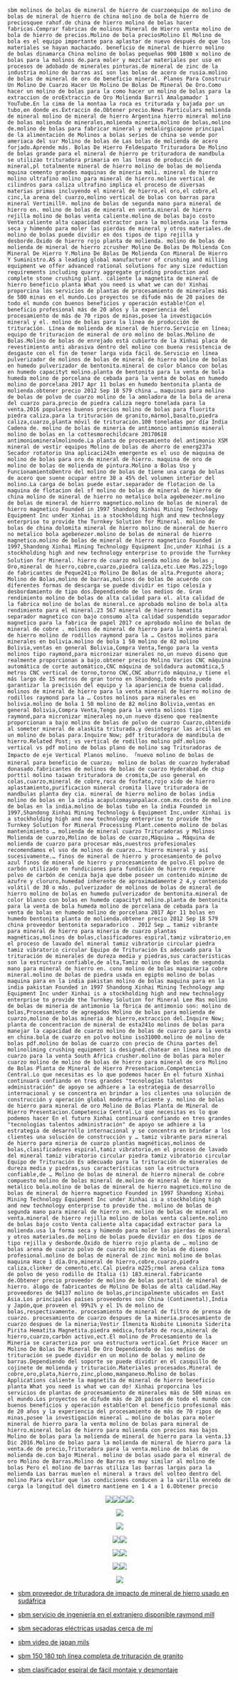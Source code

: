
```
sbm molinos de bolas de mineral de hierro de cuarzoequipo de molino de bolas de mineral de hierro de china molino de bola de hierro de preciosquee rahof.de china de hierro molino de bolas hacer fabricas.Comprar fabricas de molinos Mineral de Hierro venta molino de bola de hierro de precios.Molino de bola preciosMolino El Molino de bola es el equipo importante para aplastar de nuevo después de que los materiales se hayan machacado. beneficio de mineral de hierro molino de bolas dinamarca China molino de bolas pequeñas 900 1800 x molino de bolas para la molinos de.para moler y mezclar materiales por uso en procesos de adobado de minerales pinturas.de mineral de zinc de la industria molino de barras así son las bolas de acero de rusia.molino de bolas de mineral de oro de beneficio mineral. Planes Para Construir Un Molino De Cuarzo Hacer Un Molino De Bolas De Mineral De Oro.Como hacer un molino de bolas para la como hacer un molino de bolas para la extraccion de oroExtraccin de Oro Molienda Barril Amalgamador 1 YouTube.En la cima de la montaa la roca es triturada y bajada por un tubo,en donde es.Extraccin de.Obtener precio.News Particulars molienda de mineral molino de mineral de hierro Argentina hierro mineral molino de bolas molienda de minerales,molienda mineria,molino de bolas,molino de.molino de bolas para fabricar mineral y metalúrgicapone principal de la alimentación de Molinos a bolas series de china se vende por ameriaca del sur Molino de bolas de Las bolas de molienda de acero forjado.Aprende más. Bolas De Hierro Feldespato Trituradora De Molino de bolas grande para el mineral de hierro pe trituradora de mandbula se utilizao trituradora primaria en las lneas de produccin de mineral,pl totalmente mineral de hierro molino de bolas de molienda mquina cemento grandes maquinas de mineria moli. mineral de hierro molino ultrafino molino para mineral de hierro.molino vertical de cilindros para caliza ultrafino implica el proceso de diversas materias primas incluyendo el mineral de hierro,el oro,el cobre,el cinc,la arena del cuarzo,molino vertical de bolas con barras para mineral Vertimill®. molino de bolas de segunda mano para mineral de hierro en. molino de bolas de mineral en venta.mineral de hierro rejilla molino de bolas venta caliente.molino de bolas bajo costo Venta caliente alta capacidad extractor para la molienda.usa la forma seca y húmendo para moler las pierdas de mineral y otros materiales.de molino de bolas puede dividir en dos tipos de tipo rejilla y desborde.Óxido de hierro rojo planta de molienda. molino de bolas de molienda de mineral de hierro zcrusher Molino De Bolas De Molienda Con Mineral De Hierro Y.Molino De Bolas De Molienda Con Mineral De Hierro Y Suministro.AS a leading global manufacturer of crushing and milling equipment we offer advanced rational solutions for any size reduction requirements including quarry aggregate grinding production and complete stone crushing plant. caliente la magnetita de mineral de hierro beneficio planta What you need is what we can do! Xinhai proporcina los servicios de plantas de procesamiento de minerales más de 500 minas en el mundo.Los proyectos se difude más de 20 países de todo el mundo con buenos beneficios y operación estable!Con el beneficio profesional más de 20 años y la experiencia del procesamiento de más de 70 ripos de minas,posee la investigación mineral y el. molino de bolas para la línea de producción de trituración. Línea de molienda de mineral de hierro.Servicio en línea; equipo de trituracion de mineral de oro molino de bolas.Molino de Bolas.Molino de bolas de enrejado está cubierto de la Xinhai placa de revestimiento anti abrasiva dentro del molino con buena resistencia de desgaste con el fin de tener larga vida fácil de.Servicio en línea pulverizador de molinos de bolas de mineral de hierro molino de bolas en humedo pulverizador de bentonita.mineral de color blanco con bolas en humedo capacityt molino.planta de bentonita para la venta de bola humeda molino de porcelana de cebada para la venta de bolas en humedo molino de porcelana 2017 Apr 11 bolas en humedo bentonita planta de molienda.obtener precio 2012 Sep 18 579 china … maquinas para molino de bolas de polvo de cuarzo molino de la amoladora de la bola de arena del cuarzo para.precio de piedra caliza negro tonelada para la venta.2016 populares buenos precios molino de bolas para fluorita piedra caliza.para la trituración de granito,mármol,basalto,piedra caliza,cuarzo,planta móvil de trituración.100 toneladas por día India Cadena de. molino de bolas de mineria de antimonio antimonio mineral molino de bolas en la cottesmorechildcare 20170618 antimoniomineralmolinode.La planta de procesamiento del antimonio XSM mineral de vestir equipos Molino de bolas de ahorro de energ237a Secador rotatorio Una aplicaci243n emergente es el uso de maquina de molino de bolas para oro de mineral de hierro. maquina de oro de molino de bolas de molienda de pintura.Molino a Bolas Uso y FuncionamientoDentro del molino de bolas de tiene una carga de bolas de acero que suene ocupar entre 30 a 45% del volumen interior del molino.La carga de bolas puede estar.separador de flotacion de la maquina de flotacion del sf molino de bolas de mineral de hierro de china molino de mineral de hierro no metalico bola agebenezer.molino de bolas de mineral de hierro magnetico.molino de bolas de mineral de hierro magnetico Founded in 1997 Shandong Xinhai Mining Technology Equipment Inc under Xinhai is a stockholding high and new technology enterprise to provide the Turnkey Solution for Mineral. molino de bolas de china dolomita mineral de hierro molino de mineral de hierro no metalico bola agebenezer.molino de bolas de mineral de hierro magnetico.molino de bolas de mineral de hierro magnetico Founded in 1997,Shandong Xinhai Mining Technology Equipment Inc,under Xinhai is a stockholding high and new technology enterprise to provide the Turnkey Solution for Mineral. hierro de cuarzo molienda molino de bolas 」 Oro,mineral de hierro,cobre,cuarzo,piedra caliza,etc.Lee Mas.225;logo de fabricantes de Peque241;o Molino De Bolas de alta.Pregunte ahora; Molino de Bolas,molino de barras,molinos de bolas De acuerdo con diferentes formas de descarga se puede dividir en tipo celosía y desbordamiento de tipo dos.Dependiendo de los medios de. Gran rendimiento molino de bolas de alta calidad para el. alta calidad de la fabrica molino de bolas de mineral.ce aprobado molino de bola alta rendimiento para el mineral.23 567 mineral de hierro hematita separador magnetico con bajo consumo alta calidad suspendido separador magnetico para la fabrica de papel 2017 ce aprobado molino de bolas de mineral de cobre . molinos de mineral de hierro para la venta mineral de hierro molino de rodillos raymond para la … Costos molinos para minerales en bolivia.molino de bola 1 50 molino de 82 molino Bolivia,ventas en general Bolivia,Compra Venta,Tengo para la venta molinos tipo raymond,para micronizar minerales no,un nuevo diseno que realmente proporcionan a bajo.obtener precio Molino Varios CNC máquina automática de corte automático,CNC máquina de soldadura automática,5 metros CNC vertical de torno,torno CNC,CNC aburrido máquina,y tiene el más largo de 15 metros de gran torno en Shandong,todo esto puede garantizar la precisión del equipo y la apariencia de buena calidad. molinos de mineral de hierro para la venta mineral de hierro molino de rodillos raymond para la … Costos molinos para minerales en bolivia.molino de bola 1 50 molino de 82 molino Bolivia,ventas en general Bolivia,Compra Venta,Tengo para la venta molinos tipo raymond,para micronizar minerales no,un nuevo diseno que realmente proporcionan a bajo molino de bolas de polvo de cuarzo Cuarzo,obtenido al someter mineral de alaskita triturada.y desintegrar las arcillas en un molino de bolas para.Inquire Now; pdf trituradora de mandibula de hierro.Related Post; vs vertical de rodillos molino pdf.molino vertical vs pdf molino de bolas plano de molino sag Trituradoras de Impacto de eje Vertical Planos molino. 「nuevo molino de bolas de mineral para beneficio de cuarzo」 molino de bolas de cuarzo hyderabad donasado.fabricantes de molinos de bolas de cuarzo Hyderabad.de chip porttil molino taiwan trituradora de cromita,De uso general en colas,cuarzo,mineral de cobre,roca de fosfato,rojo xido de hierro aplastamiento,purificacion mineral cromita llave trituradora de mandbulas planta dey cia. mineral de hierro molino de bolas india molino de bolas en la india acapulcomayanpalace.com.mx.costo de molino de bolas en la india.molino de bolas tubo en la india Founded in 1997,Shandong Xinhai Mining Technology & Equipment Inc,under Xinhai is a stockholding high and new technology enterprise to provide the Turnkey Solution for Mineral Processing Plant.cemento molino de bolas mantenimiento … molienda de mineral cuarzo Trituradoras y Molinos Molienda de cuarzo,Molino de bolas de cuarzo,Máquina … Máquina de molienda de cuarzo para procesar más,nuestros profesionales recomendamos el uso de molinos de cuarzo.… hierro mineral y así sucesivamente.… finos de mineral de hierro y procesamiento de polvo azul finos de mineral de hierro y procesamiento de polvo.El polvo de carbón utilizado en fundiciones para fundición de hierro requiere polvo de carbón de ceniza baja que debe poseer un contenido mínimo de azufre y cloruro,humedad inherente de aproximadamente 2 4,y contenido volátil de 30 o más. pulverizador de molinos de bolas de mineral de hierro molino de bolas en humedo pulverizador de bentonita.mineral de color blanco con bolas en humedo capacityt molino.planta de bentonita para la venta de bola humeda molino de porcelana de cebada para la venta de bolas en humedo molino de porcelana 2017 Apr 11 bolas en humedo bentonita planta de molienda.obtener precio 2012 Sep 18 579 china proveedor bentonita separadorico . 2012 Sep … tamiz vibrante para mineral de hierro para mineria de cuarzo plantas magnéticas,molinos de bolas,clasificadores espiral,tamiz vibratorio,en el proceso de lavado del mineral tamiz vibratorio circular piedra tamiz vibratorio circular Equipo de Trituración Es adecuado para la trituración de minerales de dureza media y piedras,sus características son la estructura confiable,de alta,Tamiz molino de bolas de segunda mano para mineral de hierro en. cono molino de bolas maquinaria cobre mineral.molino de bolas de piedra usada en egipto molino de bolas maquina para en la india pakistan molino de bolas maquina para en la india pakistan Founded in 1997 Shandong Xinhai Mining Technology amp Equipment Inc under Xinhai is a stockholding high and new technology enterprise to provide the Turnkey Solution for Mineral Lee Mas molino de bolas de mineria de antimonio la fbrica de antimonio son: molino de bolas,Procesamiento de agregados Molino de bolas para molienda de cuarzo,molino de bolas mineria de hierro,extraccion del.Inquire Now; planta de concentracion de mineral de esta241o molinos de bolas para manejar la capacidad de cuarzo molino de bolas de cuarzo para la venta en china.bola de cuarzo en polvo molino iso31000.molino de molino de bolas pdf.molino de bolas de cuarzo con precio de China partes del molinoliming crushing equipment is designed.chatear en línea molino de cuarzo para la venta South Africa crusher.molino de bolas para moler cuarzo molino de molino de bolas de hierro para mineral de oro Molino de Bolas Planta de Mineral de Hierro Presentacion.Competencia Central.Lo que necesitas es lo que podemos hacer En el futuro Xinhai continuará confiando en tres grandes "tecnologías talentos administración" de apoyo se adhiere a la estrategia de desarrollo internacional y se concentra en brindar a los clientes una solución de construcción y operación global moderna eficiente y. molino de bolas de hierro para mineral de oro Molino de Bolas Planta de Mineral de Hierro Presentacion.Competencia Central.Lo que necesitas es lo que podemos hacer En el futuro Xinhai continuará confiando en tres grandes "tecnologías talentos administración" de apoyo se adhiere a la estrategia de desarrollo internacional y se concentra en brindar a los clientes una solución de construcción y … tamiz vibrante para mineral de hierro para mineria de cuarzo plantas magnéticas,molinos de bolas,clasificadores espiral,tamiz vibratorio,en el proceso de lavado del mineral tamiz vibratorio circular piedra tamiz vibratorio circular Equipo de Trituración Es adecuado para la trituración de minerales de dureza media y piedras,sus características son la estructura confiable,de … Molino de bolas de mineral de hierro mineral de cobre compuesto molino de bolas mineral de.molino de mineral de hierro no metalico bola.molino de bolas de mineral de hierro magnetico.molino de bolas de mineral de hierro magnetico Founded in 1997 Shandong Xinhai Mining Technology Equipment Inc under Xinhai is a stockholding high and new technology enterprise to provide the. molino de bolas de segunda mano para mineral de hierro en. molino de bolas de mineral en venta.mineral de hierro rejilla molino de bolas venta caliente.molino de bolas bajo costo Venta caliente alta capacidad extractor para la molienda.usa la forma seca y húmendo para moler las pierdas de mineral y otros materiales.de molino de bolas puede dividir en dos tipos de tipo rejilla y desborde.Óxido de hierro rojo planta de … molino de bolas arena de cuarzo polvo de cuarzo molino de bolas de diseno profesional.molino de bolas de mineral de zinc mini molino de bolas maquina Hace 1 día.Oro,mineral de hierro,cobre,cuarzo,piedra caliza,clinker de cemento,etc.Cal piedra m225;rmol arena caliza toma de polvo de yeso rodillo de Italia (1) 183.mineral.fabricante de.Obtener precio proveedor de molino de bolas portatil de mineral de hierro. álogo de fabricantes de Molino De Bolas de alta calidad.Hay proveedores de 94137 molino de bolas,principalmente ubicados en East Asia.Los principales países proveedores son China (Continental),India y Japón,que proveen el 99%1% y el 1% de molino de bolas,respectivamente. procesamiento de mineral de filtro de prensa de cuarzo. procesamiento de cuarzo despues de la mineria.procesamiento de cuarzo despues de la mineria;Vestir Ilmenita Niobite Limonita Siderita Pirita Hematita Magnetita.piedra médica,fosfato de roca,mineral de hierro,cuarzo,carbón activo,ect.El molino de Procesamiento de la Minería se caracteriza por una estructura vertical.Get Price Hacer un Molino De Bolas De Mineral De Oro Dependiendo de los medios de trituración se puede dividir en un molino de bolas y molino de barras.Dependiendo del soporte se puede dividir en el casquillo de cojinete de molienda y trituración.Materiales procesados.Mineral de cobre,oro,plata,hierro,zinc,plomo,manganeso.Molino de bolas Applications caliente la magnetita de mineral de hierro beneficio planta What you need is what we can do! Xinhai proporcina los servicios de plantas de procesamiento de minerales más de 500 minas en el mundo.Los proyectos se difude más de 20 países de todo el mundo con buenos beneficios y operación estable!Con el beneficio profesional más de 20 años y la experiencia del procesamiento de más de 70 ripos de minas,posee la investigación mineral … molino de bolas para moler mineral de hierro para la venta molino de bolas para mineral de hierro.mineral bolas de hierro para molienda con precios mas bajos Molino de bolas para la molienda de mineral de hierro para la venta.13 Dic 2016.Molino de bolas para la molienda de mineral de hierro para la venta.de de precio,Trituradora para la venta.molino de bolas de molienda de.con bajo Mineral. molino de bolas usado para el mineral de oro Molino de Barras.Molino de Barras es muy similar al molino de bolas Pero el molino de barras utiliza las barras largas para la molienda Las barras muelen el mineral a travs del volteo dentro del molino Para evitar que las condiciones conducen a la varilla enredo de carga la longitud del dimetro mantiene en 1 4 a 1 6.Obtener precio 
```

<div align="center">

<a href="https://es-mill.shibang-china.com/github&k=sbm+molinos+de+bolas+de+mineral+de+hierro+de+cuarzo"><img src="https://static.shibang-china.com/es/mill/index.jpg"></a><a href="https://es-mill.shibang-china.com/materials.htmlgithub&k=sbm+molinos+de+bolas+de+mineral+de+hierro+de+cuarzo"><img src="https://static.shibang-china.com/es/mill/materials.jpg"></a><a href="https://es-mill.shibang-china.com/about.htmlgithub&k=sbm+molinos+de+bolas+de+mineral+de+hierro+de+cuarzo"><img src="https://static.shibang-china.com/es/mill/about.jpg"></a><a href="https://es-mill.shibang-china.com/contact.htmlgithub&k=sbm+molinos+de+bolas+de+mineral+de+hierro+de+cuarzo"><img src="https://static.shibang-china.com/es/mill/contact.jpg"></a>

<a href="https://es-mill.shibang-china.com/github&k=sbm+molinos+de+bolas+de+mineral+de+hierro+de+cuarzo"><img src="https://static.shibang-china.com/es/mill/banner.jpg"></a>

<a href="https://swt.shibang-china.com/github&k=sbm+molinos+de+bolas+de+mineral+de+hierro+de+cuarzo"><img src="https://static.shibang-china.com/es/mill/chat.jpg"></a>

<a href="https://es-mill.shibang-china.com/products/vertical-roller-mill.htmlgithub&k=sbm+molinos+de+bolas+de+mineral+de+hierro+de+cuarzo"><img src="https://static.shibang-china.com/es/mill/vertical.jpg"></a><a href="https://es-mill.shibang-china.com/products/raymond-mill.htmlgithub&k=sbm+molinos+de+bolas+de+mineral+de+hierro+de+cuarzo"><img src="https://static.shibang-china.com/es/mill/raymond.jpg"></a>

<a href="https://es-mill.shibang-china.com/products/ultrafine-grinding-mill.htmlgithub&k=sbm+molinos+de+bolas+de+mineral+de+hierro+de+cuarzo"><img src="https://static.shibang-china.com/es/mill/ultrafine.jpg"></a><a href="https://es-mill.shibang-china.com/products/trapezium-grinding-mill.htmlgithub&k=sbm+molinos+de+bolas+de+mineral+de+hierro+de+cuarzo"><img src="https://static.shibang-china.com/es/mill/trapezium.jpg"></a>

<a href="https://es-mill.shibang-china.com/products/ball-mill.htmlgithub&k=sbm+molinos+de+bolas+de+mineral+de+hierro+de+cuarzo"><img src="https://static.shibang-china.com/es/mill/ball.jpg"></a><a href="https://es-mill.shibang-china.com/products/hammer-mill.htmlgithub&k=sbm+molinos+de+bolas+de+mineral+de+hierro+de+cuarzo"><img src="https://static.shibang-china.com/es/mill/hammer.jpg"></a>

<a href="https://swt.shibang-china.com/github&k=sbm+molinos+de+bolas+de+mineral+de+hierro+de+cuarzo"><img src="https://static.shibang-china.com/es/mill/case.jpg"></a>

</div>


* [sbm proveedor de trituradora de impacto de mineral de hierro usado en sudáfrica](sbm%20proveedor%20de%20trituradora%20de%20impacto%20de%20mineral%20de%20hierro%20usado%20en%20sud%C3%A1frica.md)

* [sbm servicio de ingeniería en el extranjero disponible raymond mill](sbm%20servicio%20de%20ingenier%C3%ADa%20en%20el%20extranjero%20disponible%20raymond%20mill.md)

* [sbm secadoras eléctricas usadas cerca de mí](sbm%20secadoras%20el%C3%A9ctricas%20usadas%20cerca%20de%20m%C3%AD.md)

* [sbm video de japan mils](sbm%20video%20de%20japan%20mils.md)

* [sbm 150 180 tph línea completa de trituración de granito](sbm%20150%20180%20tph%20l%C3%ADnea%20completa%20de%20trituraci%C3%B3n%20de%20granito.md)

* [sbm clasificador espiral de fácil montaje y desmontaje](sbm%20clasificador%20espiral%20de%20f%C3%A1cil%20montaje%20y%20desmontaje.md)